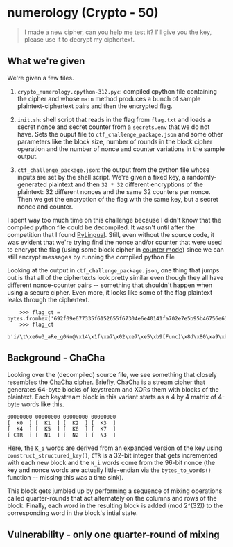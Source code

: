 # numerology (Crypto - 50)

> I made a new cipher, can you help me test it? I'll give you the key, please use it to decrypt my ciphertext.


## What we're given
We're given a few files.

1. `crypto_numerology.cpython-312.pyc`: compiled cpython file containing the cipher and whose `main` method produces a bunch of sample plaintext-ciphertext pairs and then the encrypted flag.

2. `init.sh`: shell script that reads in the flag from `flag.txt` and loads a secret nonce and secret counter from a `secrets.env` that we do not have. Sets the ouput file to `ctf_challenge_package.json` and some other parameters like the block size, number of rounds in the block cipher operation and the number of nonce and counter variations in the sample output.

3. `ctf_challenge_package.json`: the output from the python file whose inputs are set by the shell script. We're given a fixed key, a randomly-generated plaintext and then `32 * 32` different encryptions of the plaintext: 32 different nonces and the same 32 counters per nonce. Then we get the encryption of the flag with the same key, but a secret nonce and counter.


I spent way too much time on this challenge because I didn't know that the compiled python file could be decompiled.
It  wasn't until after the competition that I found [PyLingual](https://pylingual.io/).
Still, even without the source code, it was evident that we're trying find the nonce and/or counter that were used to encrypt the flag (using some block cipher in [counter mode](https://en.wikipedia.org/wiki/Block_cipher_mode_of_operation#Counter_(CTR))) since we can still encrypt messages by running the compiled python file

Looking at the output in `ctf_challenge_package.json`, one thing that jumps out is that all of the ciphertexts look pretty similar even though they all have different nonce-counter pairs -- something that shouldn't happen when using a secure cipher.
Even more, it looks like some of the flag plaintext leaks through the ciphertext.
``` 
    >>> flag_ct = bytes.fromhex('692f09e677335f6152655f67304e6e40141fa702e7e5b95b46756e63298d80a9bcbbd95465795f21ef0a')
    >>> flag_ct
    b'i/\t\xe6w3_aRe_g0Nn@\x14\x1f\xa7\x02\xe7\xe5\xb9[Func)\x8d\x80\xa9\xbc\xbb\xd9Tey_!\xef\n'
```


## Background - ChaCha
Looking over the (decompiled) source file, we see something that closely resembles the [ChaCha cipher](https://en.wikipedia.org/wiki/Salsa20#ChaCha_variant).
Briefly, ChaCha is a stream cipher that generates 64-byte blocks of keystream and XORs them with blocks of the plaintext.
Each keystream block in this variant starts as a 4 by 4 matrix of 4-byte words like this.
```
00000000 00000000 00000000 00000000
[  K0  ] [  K1  ] [  K2  ] [  K3  ]
[  K4  ] [  K5  ] [  K6  ] [  K7  ]
[ CTR  ] [  N1  ] [  N2  ] [  N3  ]
```
Here, the `K_i` words are derived from an expanded version of the key using `construct_structured_key()`, `CTR` is a 32-bit integer that gets incremented with each new block and the `N_i` words come from the 96-bit nonce (the key and nonce words are actually little-endian via the `bytes_to_words()` function -- missing this was a time sink).

This block gets jumbled up by performing a sequence of mixing operations called quarter-rounds that act alternately on the columns and rows of the block.
Finally, each word in the resulting block is added (mod 2^(32)) to the corresponding word in the block's intial state.



## Vulnerability - only one quarter-round of mixing